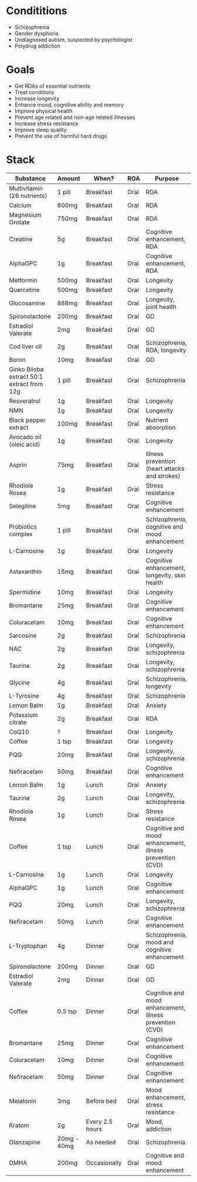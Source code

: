# Condititions
- Schizophrenia
- Gender dysphoria
- Undiagnosed autism, suspected by psychologist
- Polydrug addiction

# Goals
- Get RDAs of essential nutrients
- Treat conditions
- Increase longevity
- Enhance mood, cognitive ability and memory
- Improve physical health
- Prevent age related and non-age related illnesses
- Increase stress resistance
- Improve sleep quality
- Prevent the use of harmful hard drugs

# Stack
| Substance                                  | Amount      | When?           | ROA  | Purpose                                                  |
| ------------------------------------------ | ----------- | --------------- | ---- | -------------------------------------------------------- |
| Multivitamin (26 nutrients)                | 1 pill      | Breakfast       | Oral | RDA                                                      |
| Calcium                                    | 800mg       | Breakfast       | Oral | RDA                                                      |
| Magnesium Orotate                          | 750mg       | Breakfast       | Oral | RDA                                                      |
| Creatine                                   | 5g          | Breakfast       | Oral | Cognitive enhancement, RDA                               |
| AlphaGPC                                   | 1g          | Breakfast       | Oral | Cognitive enhancement, RDA                               |
| Metformin                                  | 500mg       | Breakfast       | Oral | Longevity                                                |
| Quercetine                                 | 500mg       | Breakfast       | Oral | Longevity                                                |
| Glucosamine                                | 888mg       | Breakfast       | Oral | Longevity, joint health                                  |
| Spironolactone                             | 200mg       | Breakfast       | Oral | GD                                                       |
| Estradiol Valerate                         | 2mg         | Breakfast       | Oral | GD                                                       |
| Cod liver oil                              | 2g          | Breakfast       | Oral | Schizophrenia, RDA, longevity                            |
| Boron                                      | 10mg        | Breakfast       | Oral | GD                                                       |
| Ginko Biloba extract 50:1 extract from 12g | 1 pill      | Breakfast       | Oral | Schizophrenia                                            |
| Resveratrol                                | 1g          | Breakfast       | Oral | Longevity                                                |
| NMN                                        | 1g          | Breakfast       | Oral | Longevity                                                |
| Black pepper extract                       | 100mg       | Breakfast       | Oral | Nutrient absorption                                      |
| Avocado oil (oleic acid)                   | 1g          | Breakfast       | Oral | Longevity                                                |
| Asprin                                     | 75mg        | Breakfast       | Oral | Illness prevention (heart attacks and strokes)           |
| Rhodiola Rosea                             | 1g          | Breakfast       | Oral | Stress resistance                                        |
| Selegiline                                 | 5mg         | Breakfast       | Oral | Cognitive enhancement                                    |
| Probiotics complex                         | 1 pill      | Breakfast       | Oral | Schizophrenia, cognitive and mood enhancement            |
| L-Carnosine                                | 1g          | Breakfast       | Oral | Longevity                                                |
| Astaxanthin                                | 15mg        | Breakfast       | Oral | Cognitive enhancement, longevity, skin health            |
| Spermidine                                 | 10mg        | Breakfast       | Oral | Longevity                                                |
| Bromantane                                 | 25mg        | Breakfast       | Oral | Cognitive enhancement                                    |
| Coluracetam                                | 10mg        | Breakfast       | Oral | Cognitive enhancement                                    |
| Sarcosine                                  | 2g          | Breakfast       | Oral | Schizophrenia                                            |
| NAC                                        | 2g          | Breakfast       | Oral | Longevity, schizophrenia                                 |
| Taurine                                    | 2g          | Breakfast       | Oral | Longevity, schizophrenia                                 |
| Glycine                                    | 4g          | Breakfast       | Oral | Schizophrenia, longevity                                 |
| L-Tyrosine                                 | 4g          | Breakfast       | Oral | Schizophrenia                                            |
| Lemon Balm                                 | 1g          | Breakfast       | Oral | Anxiety                                                  |
| Potassium citrate                          | 2g          | Breakfast       | Oral | RDA                                                      |
| CoQ10                                      | ?           | Breakfast       | Oral | Longevity                                                |
| Coffee                                     | 1 tsp       | Breakfast       | Oral | Longevity                                                |
| PQQ                                        | 20mg        | Breakfast       | Oral | Longevity, schizophrenia                                 |
| Nefiracetam                                | 50mg        | Breakfast       | Oral | Cognitive enhancement                                    |
| Lemon Balm                                 | 1g          | Lunch           | Oral | Anxiety                                                  |
| Taurine                                    | 2g          | Lunch           | Oral | Longevity, schizophrenia                                 |
| Rhodiola Rosea                             | 1g          | Lunch           | Oral | Stress resistance                                        |
| Coffee                                     | 1 tsp       | Lunch           | Oral | Cognitive and mood enhancement, illness prevention (CVD) |
| L-Carnosine                                | 1g          | Lunch           | Oral | Longevity                                                |
| AlphaGPC                                   | 1g          | Lunch           | Oral | Cognitive enhancement                                    |
| PQQ                                        | 20mg        | Lunch           | Oral | Longevity, schizophrenia                                 |
| Nefiracetam                                | 50mg        | Lunch           | Oral | Cognitive enhancement                                    |
| L-Tryptophan                               | 4g          | Dinner          | Oral | Schizophrenia, mood and cognitive enhancement            |
| Spironolactone                             | 200mg       | Dinner          | Oral | GD                                                       |
| Estradiol Valerate                         | 2mg         | Dinner          | Oral | GD                                                       |
| Coffee                                     | 0.5 tsp     | Dinner          | Oral | Cognitive and mood enhancement, illness prevention (CVD) |
| Bromantane                                 | 25mg        | Dinner          | Oral | Cognitive enhancement                                    |
| Coluracetam                                | 10mg        | Dinner          | Oral | Cognitive enhancement                                    |
| Nefiracetam                                | 50mg        | Dinner          | Oral | Cognitive enhancement                                    |
| Melatonin                                  | 3mg         | Before bed      | Oral | Mood enhancement, stress resistance                      |
| Kratom                                     | 2g          | Every 2.5 hours | Oral | Mood, addiction                                          |
| Olanzapine                                 | 20mg - 40mg | As needed       | Oral | Schizophrenia                                            |
| DMHA                                       | 200mg       | Occasionally    | Oral | Cognitive and mood enhancement                           |
